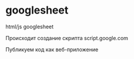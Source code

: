 # googlesheet
html/js googlesheet

Происходит создание скрипта script.google.com

Публикуем код как веб-приложение
